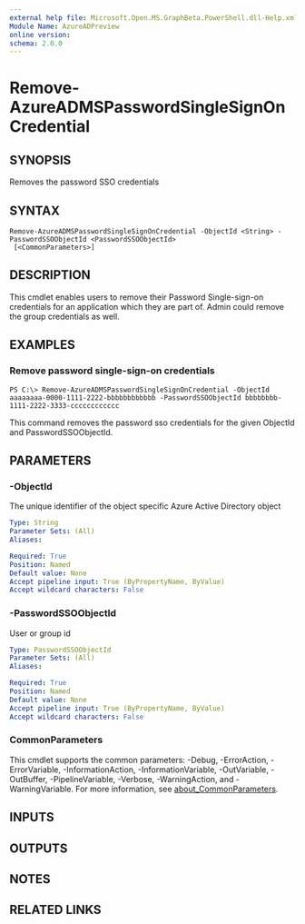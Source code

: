 ```yaml
---
external help file: Microsoft.Open.MS.GraphBeta.PowerShell.dll-Help.xml
Module Name: AzureADPreview
online version:
schema: 2.0.0
---
```


# Remove-AzureADMSPasswordSingleSignOnCredential

## SYNOPSIS
Removes the password SSO credentials

## SYNTAX

```
Remove-AzureADMSPasswordSingleSignOnCredential -ObjectId <String> -PasswordSSOObjectId <PasswordSSOObjectId>
 [<CommonParameters>]
```

## DESCRIPTION
This cmdlet enables users to remove their Password Single-sign-on credentials for an application which they are part of.
Admin could remove the group credentials as well.

## EXAMPLES

### Remove password single-sign-on credentials
```
PS C:\> Remove-AzureADMSPasswordSingleSignOnCredential -ObjectId aaaaaaaa-0000-1111-2222-bbbbbbbbbbbb -PasswordSSOObjectId bbbbbbbb-1111-2222-3333-cccccccccccc
```

This command removes the password sso credentials for the given ObjectId and PasswordSSOObjectId.

## PARAMETERS

### -ObjectId
The unique identifier of the object specific Azure Active Directory object

```yaml
Type: String
Parameter Sets: (All)
Aliases:

Required: True
Position: Named
Default value: None
Accept pipeline input: True (ByPropertyName, ByValue)
Accept wildcard characters: False
```

### -PasswordSSOObjectId
User or group id

```yaml
Type: PasswordSSOObjectId
Parameter Sets: (All)
Aliases:

Required: True
Position: Named
Default value: None
Accept pipeline input: True (ByPropertyName, ByValue)
Accept wildcard characters: False
```

### CommonParameters
This cmdlet supports the common parameters: -Debug, -ErrorAction, -ErrorVariable, -InformationAction, -InformationVariable, -OutVariable, -OutBuffer, -PipelineVariable, -Verbose, -WarningAction, and -WarningVariable. For more information, see [about_CommonParameters](http://go.microsoft.com/fwlink/?LinkID=113216).

## INPUTS

## OUTPUTS

## NOTES
## RELATED LINKS
